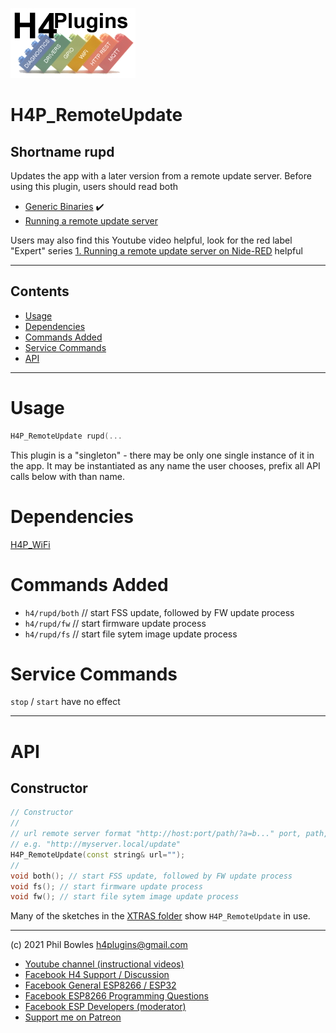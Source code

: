 ![H4P Logo](../assets/WiFiLogo.jpg)

# H4P_RemoteUpdate

## Shortname rupd

Updates the app with a later version from a remote update server. Before using this plugin, users should read both

* [Generic Binaries](generix.md) :heavy_check_mark:
* [Running a remote update server](rusrv.md)

Users may also find this Youtube video helpful, look for the red label "Expert" series [1. Running a remote update server on Nide-RED](https://youtu.be/zNjafa-4QEw)
helpful

---

## Contents

* [Usage](#usage)
* [Dependencies](#dependencies)
* [Commands Added](#commands-added)
* [Service Commands](#service-commands)
* [API](#api)

---

# Usage

```cpp
H4P_RemoteUpdate rupd(...
```

This plugin is a "singleton" - there may be only one single instance of it in the app. 
It may be instantiated as any name the user chooses, prefix all API calls below with than name.

# Dependencies

[H4P_WiFi](h4wifi.md)

# Commands Added

* `h4/rupd/both` // start FSS update, followed by FW update process
* `h4/rupd/fw` // start firmware update process
* `h4/rupd/fs` // start file sytem image update process

# Service Commands

`stop` / `start` have no effect

---

# API

## Constructor

```cpp
// Constructor
//
// url remote server format "http://host:port/path/?a=b..." port, path, query all optional
// e.g. "http://myserver.local/update"
H4P_RemoteUpdate(const string& url="");
//
void both(); // start FSS update, followed by FW update process
void fs(); // start firmware update process
void fw(); // start file sytem image update process

```

Many of the sketches in the [XTRAS folder](../examples/XTRAS) show `H4P_RemoteUpdate` in use.

---

(c) 2021 Phil Bowles h4plugins@gmail.com

* [Youtube channel (instructional videos)](https://www.youtube.com/channel/UCYi-Ko76_3p9hBUtleZRY6g)
* [Facebook H4  Support / Discussion](https://www.facebook.com/groups/444344099599131/)
* [Facebook General ESP8266 / ESP32](https://www.facebook.com/groups/2125820374390340/)
* [Facebook ESP8266 Programming Questions](https://www.facebook.com/groups/esp8266questions/)
* [Facebook ESP Developers (moderator)](https://www.facebook.com/groups/ESP8266/)
* [Support me on Patreon](https://patreon.com/es/esparto)